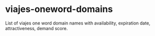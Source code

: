 # viajes-oneword-domains
List of viajes one word domain names with availability, expiration date, attractiveness, demand score.
